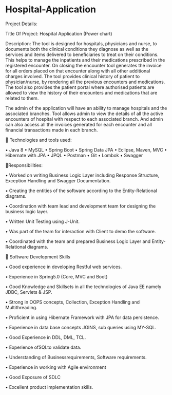 # Hospital-Application
Project Details:

Title Of Project: Hospital Application (Power chart)

Description:
The tool is designed for hospitals, physicians and nurse, to documents both the clinical conditions 
they diagnose as well as the services and items delivered to beneficiaries to treat on their conditions. 
This helps to manage the inpatients and their medications prescribed in the registered encounter. On 
closing the encounter tool generates the invoice for all orders placed on that encounter along with all 
other additional charges involved. The tool provides clinical history of patient to physician/nurse, by 
rendering all the previous encounters and medications. The tool also provides the patient portal 
where authorised patients are allowed to view the history of their encounters and medications that 
are related to them.

The admin of the application will have an ability to manage hospitals and the associated branches. 
Tool allows admin to view the details of all the active encounters of hospital with respect to each 
associated branch. And admin can also access all the invoices generated for each encounter and all 
financial transactions made in each branch.

📎 Technologies and tools used:

• Java 8
• MySQL
• Spring Boot
• Spring Data JPA
• Eclipse, Maven, MVC
• Hibernate with JPA
• JPQL
• Postman
• Git
• Lombok
• Swagger

📎Responsibilities:

• Worked on writing Business Logic Layer including Response Structure, Exception
Handling and Swagger Documentation.

• Creating the entities of the software according to the Entity-Relational diagrams.

• Coordination with team lead and development team for designing the business logic layer.

• Written Unit Testing using J-Unit.

• Was part of the team for interaction with Client to demo the software.

• Coordinated with the team and prepared Business Logic Layer and Entity-Relational
diagrams.

📎 Software Development Skills

• Good experience in developing Restful web services.

• Experience in Spring5.0 (Core, MVC and Boot)

• Good Knowledge and Skillsets in all the technologies of Java EE namely JDBC, Servlets &
JSP.

• Strong in OOPS concepts, Collection, Exception Handling and Multithreading.

• Proficient in using Hibernate Framework with JPA for data persistence.

• Experience in data base concepts JOINS, sub queries using MY-SQL.

• Good Experience in DDL, DML, TCL.

• Experience ofSQLto validate data.

• Understanding of Businessrequirements, Software requirements.

• Experience in working with Agile environment

• Good Exposure of SDLC

• Excellent product implementation skills.
